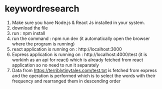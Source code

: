 # keywordresearch
1. Make sure you have Node.js & React Js installed in your system.
2. download the file
3. run : npm install 
4. run the command : npm run dev (it automatically open the browser where the program is running)
5. react application is running on : http://localhost:3000
6. Express application is running on : http://localhost:4000/test (it is workinh as an api for react) which is already fetched from react application so no need to run it separately
7. Data from https://terriblytinytales.com/test.txt is fetched from express and the operation is performed which is to select the words with their frequency and rearranged them in descending order

